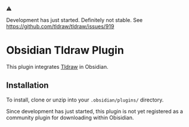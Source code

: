 :warning:

Development has just started. Definitely not stable. See <https://github.com/tldraw/tldraw/issues/919>

# Obsidian Tldraw Plugin

This plugin integrates [Tldraw](https://github.com/tldraw/tldraw) in Obsidian.

## Installation

To install, clone or unzip into your `.obsidian/plugins/` directory.

Since development has just started, this plugin is not yet registered as a community plugin for downloading within Obisidian.
